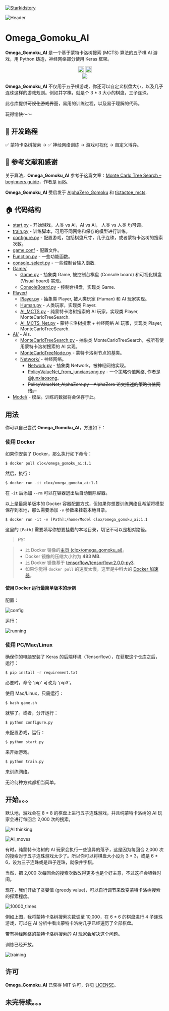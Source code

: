 [![Starkidstory](Image/starkidstory_title.png)](https://starkidstory.com)

![Header](Image/omega_title.png)

# Omega_Gomoku_AI

**Omega_Gomoku_AI** 是一个基于蒙特卡洛树搜索 (MCTS) 算法的五子棋 AI 游戏，用 Python 铸造，神经网络部分使用 Keras 框架。

<p align="center">
<a href="https://starkidstory.com"><img src="Image/star_badge.png" height=20></a>
<img src="Image/omega_badge.png" height=20/>
<br/>
<a href="https://github.com/CLOXnu/Omega_Gomoku_AI/blob/master/README.zh-cn.md"><img src="https://img.shields.io/badge/%E4%B8%AD%E6%96%87-README-blue.svg?style=flat"/></a>
</p>

**Omega_Gomoku_AI** 不仅用于五子棋游戏，你还可以自定义棋盘大小，以及几子连珠这样的游戏规则。例如井字棋，就是个 3 * 3 大小的棋盘，三子连珠。

此仓库提供~~可视化游戏界面~~，易用的训练过程，以及易于理解的代码。

玩得愉快～～

## 👣 开发路程

✅ 蒙特卡洛树搜索 -> ✅ 神经网络训练 -> 游戏可视化 -> 自定义博弈。

## 📖 参考文献和感谢

关于算法，**Omega_Gomoku_AI** 参考于这篇文章：[Monte Carlo Tree Search – beginners guide](https://int8.io/monte-carlo-tree-search-beginners-guide/)，作者是 [int8](https://github.com/int8)。

**Omega_Gomoku_AI** 受启发于 [AlphaZero_Gomoku](https://github.com/junxiaosong/AlphaZero_Gomoku) 和 [tictactoe_mcts](https://github.com/zhuliquan/tictactoe_mcts).


## 🏠 代码结构

- [start.py](start.py) - 开始游戏，人类 vs AI，AI vs AI， 人类 vs 人类 均可调。
- [train.py](train.py) - 训练脚本，可用不同网络和保存的模型进行训练。
- [configure.py](configure.py) - 配置游戏，包括棋盘尺寸，几子连珠，或者蒙特卡洛树的搜索次数。
- [game.conf](game.conf) - 配置文件。
- [Function.py](Function.py) - 一些功能函数。
- [console_select.py](console_select.py) - 一些控制台输入函数.
- [Game/](Game/)
  - [Game.py](Game/Game.py) - 抽象类 Game, 被控制台棋盘 (Console board) 和可视化棋盘 (Visual board) 实现。
  - [ConsoleBoard.py](Game/ConsoleBoard.py) - 控制台棋盘，实现类 Game.
- [Player/](Player/)
  - [Player.py](Player/Player.py) - 抽象类 Player, 被人类玩家 (Human) 和 AI 玩家实现。
  - [Human.py](Player/Human.py) - 人类玩家，实现类 Player.
  - [AI_MCTS.py](Player/AI_MCTS.py) - 纯蒙特卡洛树搜索的 AI 玩家，实现类 Player, MonteCarloTreeSearch.
  - [AI_MCTS_Net.py](Player/AI_MCTS_Net.py) - 蒙特卡洛树搜索 + 神经网络 AI 玩家，实现类 Player, MonteCarloTreeSearch.
- [AI/](Player/AI/) - AIs.
  - [MonteCarloTreeSearch.py](AI/MonteCarloTreeSearch.py) - 抽象类 MonteCarloTreeSearch，被所有使用蒙特卡洛树搜索的 AI 实现。
  - [MonteCarloTreeNode.py](AI/MonteCarloTreeNode.py) - 蒙特卡洛树节点的基类。
  - [Network/](AI/Network/) - 神经网络。
    - [Network.py](AI/Network/Network.py) - 抽象类 Network，被神经网络实现。
    - [PolicyValueNet_from_junxiaosong.py](AI/Network/PolicyValueNet_from_junxiaosong.py) - 一个策略价值网络, 作者是 [@junxiaosong](https://github.com/junxiaosong/AlphaZero_Gomoku)。
    - ~~PolicyValueNet_AlphaZero.py - AlphaZero 论文描述的策略价值网络。~~
- [Model/](Model/) - 模型。训练的数据将会保存于此。
    
    
## 用法

你可以自己尝试 **Omega_Gomoku_AI**，方法如下：

### 使用 Docker

如果你安装了 Docker，那么执行如下命令：

```shell
$ docker pull clox/omega_gomoku_ai:1.1
```

然后，执行：

```shell
$ docker run -it clox/omega_gomoku_ai:1.1
```

在 `-it` 后添加 `--rm` 可以在容器退出后自动删除容器。

以上是最简单版本的 Docker 容器配置方式，但如果你想要训练网络且希望将模型保存到本地，那么需要添加 `-v` 参数来挂载本地目录。

```shell
$ docker run -it -v [Path]:/home/Model clox/omega_gomoku_ai:1.1
```

这里的 `[Path]` 需要填写你想要挂载的本地目录，切记不可以是相对路径。

> *PS:*

> - 此 Docker 镜像的[主页 (clox/omega_gomoku_ai)](https://hub.docker.com/r/clox/omega_gomoku_ai)。
> - Docker 镜像的压缩大小约为 **493 MB**.
> - 此 Docker 镜像基于 [tensorflow/tensorflow:2.0.0-py3](https://hub.docker.com/layers/tensorflow/tensorflow/2.0.0-py3/images/sha256-0b236338fac6c3361cf3ae1448f8c053994e260c1edc4fa63ed80adb3045abb2?context=explore).
> - 如果你觉得 `docker pull` 的速度太慢，这里是中科大的 [Docker 加速器](http://mirrors.ustc.edu.cn/help/dockerhub.html?highlight=docker)。

#### 使用 Docker 运行最简单版本的示例

配置：

![config](Image/Config.gif)

运行：

![running](Image/Running.gif)


### 使用 PC/Mac/Linux

确保你的电脑安装了 Keras 的后端环境（Tensorflow），在获取这个仓库之后，运行：

```shell
$ pip install -r requirement.txt
```

必要时，命令 'pip' 可改为 'pip3'。

使用 Mac/Linux，只需运行：

```shell
$ bash game.sh
```

就够了。或者，分开运行：

```shell
$ python configure.py
```

来配置游戏，运行：

```shell
$ python start.py
```

来开始游戏。

```shell
$ python train.py
```

来训练网络。

无论何种方式都相当简单。


## 开始。。。

默认地，游戏会在 8 * 8 的棋盘上进行五子连珠游戏，并且纯蒙特卡洛树的 AI 玩家会进行每回合 2,000 次的搜索。

![AI thinking](Image/AI_thinking.png)

![AI_moves](Image/AI_moves.png)

有时，纯蒙特卡洛树的 AI 玩家会执行一些诡异的落子，这是因为每回合 2,000 次的搜索对于五子连珠游戏太少了。所以你可以将棋盘大小设为 3 * 3，或是 6 * 6，设为三子连珠或是四子连珠，就像井字棋。

当然，把 2,000 次每回合的搜索次数改得更多也是个好主意，不过这样会牺牲时间。

现在，我们开放了贪婪值 (greedy value)，可以自行调节来改变蒙特卡洛树搜索的探索程度。

![10000_times](Image/10000_times.png)

例如上图，我将蒙特卡洛树搜索次数调至 10,000，在 6 * 6 的棋盘进行 4 子连珠游戏，可以在 AI 分析中看出蒙特卡洛树几乎已经遍历了全部棋盘。

带有神经网络的蒙特卡洛树搜索的 AI 玩家会解决这个问题。

训练已经开放。

![training](Image/training.png)


## 许可

**Omega_Gomoku_AI** 已获得 MIT 许可，详见 [LICENSE](LICENSE)。


## 未完待续。。。



